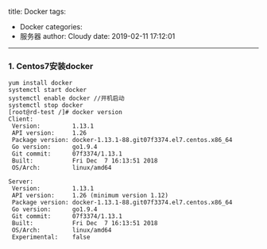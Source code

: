 title: Docker
tags:
  - Docker
categories:
  - 服务器
author: Cloudy
date: 2019-02-11 17:12:01
---
### 1. Centos7安装docker

<!--more-->

```shell
yum install docker
systemctl start docker
systemctl enable docker //开机启动
systemctl stop docker
[root@rd-test /]# docker version
Client:
 Version:         1.13.1
 API version:     1.26
 Package version: docker-1.13.1-88.git07f3374.el7.centos.x86_64
 Go version:      go1.9.4
 Git commit:      07f3374/1.13.1
 Built:           Fri Dec  7 16:13:51 2018
 OS/Arch:         linux/amd64

Server:
 Version:         1.13.1
 API version:     1.26 (minimum version 1.12)
 Package version: docker-1.13.1-88.git07f3374.el7.centos.x86_64
 Go version:      go1.9.4
 Git commit:      07f3374/1.13.1
 Built:           Fri Dec  7 16:13:51 2018
 OS/Arch:         linux/amd64
 Experimental:    false
```

